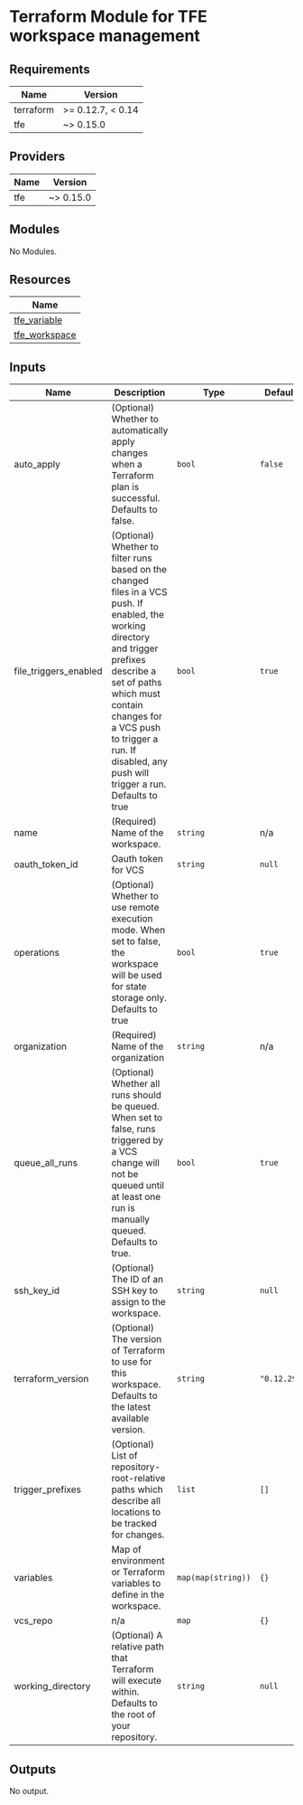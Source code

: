 # Terraform Module for TFE workspace management


<!-- BEGINNING OF PRE-COMMIT-TERRAFORM DOCS HOOK -->
## Requirements

| Name | Version |
|------|---------|
| terraform | >= 0.12.7, < 0.14 |
| tfe | ~> 0.15.0 |

## Providers

| Name | Version |
|------|---------|
| tfe | ~> 0.15.0 |

## Modules

No Modules.

## Resources

| Name |
|------|
| [tfe_variable](https://registry.terraform.io/providers/hashicorp/tfe/0.15.0/docs/resources/variable) |
| [tfe_workspace](https://registry.terraform.io/providers/hashicorp/tfe/0.15.0/docs/resources/workspace) |

## Inputs

| Name | Description | Type | Default | Required |
|------|-------------|------|---------|:--------:|
| auto\_apply | (Optional) Whether to automatically apply changes when a Terraform plan is successful. Defaults to false. | `bool` | `false` | no |
| file\_triggers\_enabled | (Optional) Whether to filter runs based on the changed files in a VCS push. If enabled, the working directory and trigger prefixes describe a set of paths which must contain changes for a VCS push to trigger a run. If disabled, any push will trigger a run. Defaults to true | `bool` | `true` | no |
| name | (Required) Name of the workspace. | `string` | n/a | yes |
| oauth\_token\_id | Oauth token for VCS | `string` | `null` | no |
| operations | (Optional) Whether to use remote execution mode. When set to false, the workspace will be used for state storage only. Defaults to true | `bool` | `true` | no |
| organization | (Required) Name of the organization | `string` | n/a | yes |
| queue\_all\_runs | (Optional) Whether all runs should be queued. When set to false, runs triggered by a VCS change will not be queued until at least one run is manually queued. Defaults to true. | `bool` | `true` | no |
| ssh\_key\_id | (Optional) The ID of an SSH key to assign to the workspace. | `string` | `null` | no |
| terraform\_version | (Optional) The version of Terraform to use for this workspace. Defaults to the latest available version. | `string` | `"0.12.29"` | no |
| trigger\_prefixes | (Optional) List of repository-root-relative paths which describe all locations to be tracked for changes. | `list` | `[]` | no |
| variables | Map of environment or Terraform variables to define in the workspace. | `map(map(string))` | `{}` | no |
| vcs\_repo | n/a | `map` | `{}` | no |
| working\_directory | (Optional) A relative path that Terraform will execute within. Defaults to the root of your repository. | `string` | `null` | no |

## Outputs

No output.
<!-- END OF PRE-COMMIT-TERRAFORM DOCS HOOK -->

